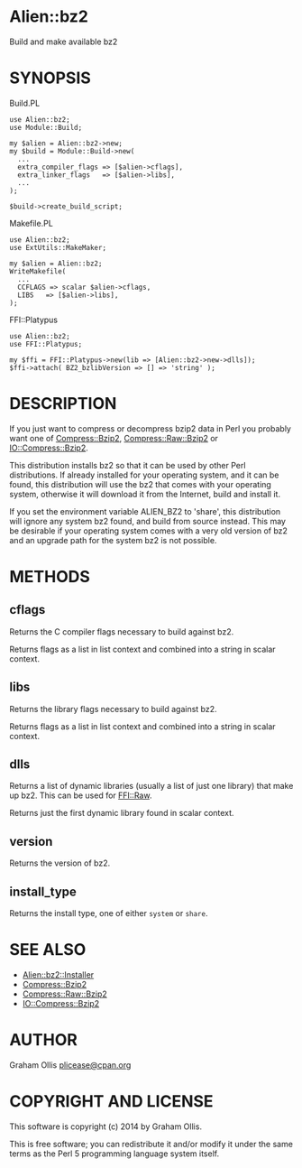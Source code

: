 # Alien::bz2

Build and make available bz2

# SYNOPSIS

Build.PL

    use Alien::bz2;
    use Module::Build;
    
    my $alien = Alien::bz2->new;
    my $build = Module::Build->new(
      ...
      extra_compiler_flags => [$alien->cflags],
      extra_linker_flags   => [$alien->libs],
      ...
    );
    
    $build->create_build_script;

Makefile.PL

    use Alien::bz2;
    use ExtUtils::MakeMaker;
    
    my $alien = Alien::bz2;
    WriteMakefile(
      ...
      CCFLAGS => scalar $alien->cflags,
      LIBS   => [$alien->libs],
    );

FFI::Platypus

    use Alien::bz2;
    use FFI::Platypus;
    
    my $ffi = FFI::Platypus->new(lib => [Alien::bz2->new->dlls]);
    $ffi->attach( BZ2_bzlibVersion => [] => 'string' );

# DESCRIPTION

If you just want to compress or decompress bzip2 data in Perl you
probably want one of [Compress::Bzip2](https://metacpan.org/pod/Compress::Bzip2), [Compress::Raw::Bzip2](https://metacpan.org/pod/Compress::Raw::Bzip2)
or [IO::Compress::Bzip2](https://metacpan.org/pod/IO::Compress::Bzip2).

This distribution installs bz2 so that it can be used by other Perl
distributions.  If already installed for your operating system, and it can
be found, this distribution will use the bz2 that comes with your
operating system, otherwise it will download it from the Internet, build
and install it.

If you set the environment variable ALIEN\_BZ2 to 'share', this
distribution will ignore any system bz2 found, and build from
source instead.  This may be desirable if your operating system comes
with a very old version of bz2 and an upgrade path for the 
system bz2 is not possible.

# METHODS

## cflags

Returns the C compiler flags necessary to build against bz2.

Returns flags as a list in list context and combined into a string in
scalar context.

## libs

Returns the library flags necessary to build against bz2.

Returns flags as a list in list context and combined into a string in
scalar context.

## dlls

Returns a list of dynamic libraries (usually a list of just one library)
that make up bz2.  This can be used for [FFI::Raw](https://metacpan.org/pod/FFI::Raw).

Returns just the first dynamic library found in scalar context.

## version

Returns the version of bz2.

## install\_type

Returns the install type, one of either `system` or `share`.

# SEE ALSO

- [Alien::bz2::Installer](https://metacpan.org/pod/Alien::bz2::Installer)
- [Compress::Bzip2](https://metacpan.org/pod/Compress::Bzip2)
- [Compress::Raw::Bzip2](https://metacpan.org/pod/Compress::Raw::Bzip2)
- [IO::Compress::Bzip2](https://metacpan.org/pod/IO::Compress::Bzip2)

# AUTHOR

Graham Ollis <plicease@cpan.org>

# COPYRIGHT AND LICENSE

This software is copyright (c) 2014 by Graham Ollis.

This is free software; you can redistribute it and/or modify it under
the same terms as the Perl 5 programming language system itself.
